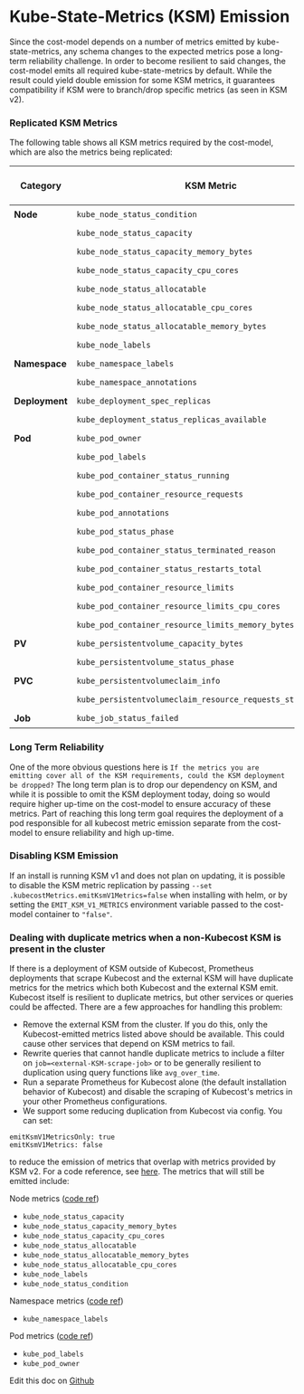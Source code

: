 Kube-State-Metrics (KSM) Emission
=================================

Since the cost-model depends on a number of metrics emitted by kube-state-metrics, any schema changes to the expected metrics pose a long-term reliability challenge. In order to become resilient to said changes, the cost-model emits all required kube-state-metrics by default. While the result could yield double emission for some KSM metrics, it guarantees compatibility if KSM were to branch/drop specific metrics (as seen in KSM v2). 

### Replicated KSM Metrics

The following table shows all KSM metrics required by the cost-model, which are also the metrics being replicated:

| Category       | KSM Metric | Implemented in Cost Model |
| -------------- | ---------- | ------------------------- |
| **Node**       | `kube_node_status_condition` | ✔️ |
|                | `kube_node_status_capacity` | ✔️ |
|                | `kube_node_status_capacity_memory_bytes` | ✔️ |
|                | `kube_node_status_capacity_cpu_cores` | ✔️ |
|                | `kube_node_status_allocatable` | ✔️ |
|                | `kube_node_status_allocatable_cpu_cores` | ✔️ |
|                | `kube_node_status_allocatable_memory_bytes` | ✔️ |
|                | `kube_node_labels` | ✔️ |
| **Namespace**  | `kube_namespace_labels` | ✔️ |
|                | `kube_namespace_annotations` | ✔️ |
| **Deployment** | `kube_deployment_spec_replicas` | ✔️ |
|                | `kube_deployment_status_replicas_available` | ✔️ |
| **Pod**        | `kube_pod_owner` | ✔️ |
|                | `kube_pod_labels` | ✔️ |
|                | `kube_pod_container_status_running` | ✔️ |
|                | `kube_pod_container_resource_requests` | ✔️ |
|                | `kube_pod_annotations` | ✔️ |
|                | `kube_pod_status_phase` | ✔️ |
|                | `kube_pod_container_status_terminated_reason` | ✔️ |
|                | `kube_pod_container_status_restarts_total` | ✔️ |
|                | `kube_pod_container_resource_limits` | ✔️ |
|                | `kube_pod_container_resource_limits_cpu_cores` | ✔️ |
|                | `kube_pod_container_resource_limits_memory_bytes` | ✔️ |
| **PV**         | `kube_persistentvolume_capacity_bytes` | ✔️ |
|                | `kube_persistentvolume_status_phase` | ✔️ |
| **PVC**        | `kube_persistentvolumeclaim_info` | ✔️ |
|                     | `kube_persistentvolumeclaim_resource_requests_storage_bytes` | ✔️ |
| **Job**        | `kube_job_status_failed` | ✔️ |

### Long Term Reliability 

One of the more obvious questions here is `If the metrics you are emitting cover all of the KSM requirements, could the KSM deployment be dropped?` The long term plan is to drop our dependency on KSM, and while it is possible to omit the KSM deployment today, doing so would require higher up-time on the cost-model to ensure accuracy of these metrics. Part of reaching this long term goal requires the deployment of a pod responsible for all kubecost metric emission separate from the cost-model to ensure reliability and high up-time.

### Disabling KSM Emission 

If an install is running KSM v1 and does not plan on updating, it is possible to disable the KSM metric replication by passing `--set .kubecostMetrics.emitKsmV1Metrics=false` when installing with helm, or by setting the `EMIT_KSM_V1_METRICS` environment variable passed to the cost-model container to `"false"`.

### Dealing with duplicate metrics when a non-Kubecost KSM is present in the cluster

If there is a deployment of KSM outside of Kubecost, Prometheus deployments that scrape Kubecost and the external KSM will have duplicate metrics for the metrics which both Kubecost and the external KSM emit. Kubecost itself is resilient to duplicate metrics, but other services or queries could be affected. There are a few approaches for handling this problem:

- Remove the external KSM from the cluster. If you do this, only the Kubecost-emitted metrics listed above should be available. This could cause other services that depend on KSM metrics to fail.
- Rewrite queries that cannot handle duplicate metrics to include a filter on `job=<external-KSM-scrape-job>` or to be generally resilient to duplication using query functions like `avg_over_time`.
- Run a separate Prometheus for Kubecost alone (the default installation behavior of Kubecost) and disable the scraping of Kubecost's metrics in your other Prometheus configurations.
- We support some reducing duplication from Kubecost via config. You can set: 
```
emitKsmV1MetricsOnly: true 
emitKsmV1Metrics: false
```
to reduce the emission of metrics that overlap with metrics provided by KSM v2. For a code reference, see [here](https://github.com/kubecost/cost-model/blob/0a0793ec040013fe44c058ff37f032449a2f1191/pkg/metrics/kubemetrics.go#L110-L123). The metrics that will still be emitted include:

Node metrics ([code ref](https://github.com/kubecost/cost-model/blob/0a0793ec040013fe44c058ff37f032449a2f1191/pkg/metrics/nodemetrics.go#L30-L57))
- `kube_node_status_capacity`
- `kube_node_status_capacity_memory_bytes`
- `kube_node_status_capacity_cpu_cores`
- `kube_node_status_allocatable`
- `kube_node_status_allocatable_memory_bytes`
- `kube_node_status_allocatable_cpu_cores`
- `kube_node_labels`
- `kube_node_status_condition`

Namespace metrics ([code ref](https://github.com/kubecost/cost-model/blob/0a0793ec040013fe44c058ff37f032449a2f1191/pkg/metrics/namespacemetrics.go#L121-L129))
- `kube_namespace_labels`

Pod metrics ([code ref](https://github.com/kubecost/cost-model/blob/0a0793ec040013fe44c058ff37f032449a2f1191/pkg/metrics/podlabelmetrics.go#L51-L60))
- `kube_pod_labels`
- `kube_pod_owner`

Edit this doc on [Github](https://github.com/kubecost/docs/blob/main/ksm-metrics.md)


<!--- {"article":"4408095797911","section":"4402829033367","permissiongroup":"1500001277122"} --->
